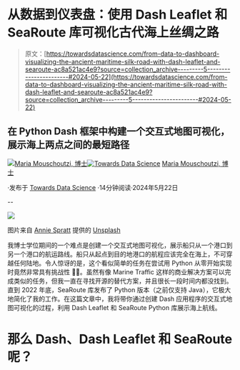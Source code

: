 # 从数据到仪表盘：使用 Dash Leaflet 和 SeaRoute 库可视化古代海上丝绸之路

> 原文：[https://towardsdatascience.com/from-data-to-dashboard-visualizing-the-ancient-maritime-silk-road-with-dash-leaflet-and-searoute-ac8a521ac4e9?source=collection_archive---------5-----------------------#2024-05-22](https://towardsdatascience.com/from-data-to-dashboard-visualizing-the-ancient-maritime-silk-road-with-dash-leaflet-and-searoute-ac8a521ac4e9?source=collection_archive---------5-----------------------#2024-05-22)

## 在 Python Dash 框架中构建一个交互式地图可视化，展示海上两点之间的最短路径

[](https://medium.com/@m.mouschoutzi?source=post_page---byline--ac8a521ac4e9--------------------------------)[![Maria Mouschoutzi, 博士](../Images/66f8cf036b6e4db2e24eae3e9f492db8.png)](https://medium.com/@m.mouschoutzi?source=post_page---byline--ac8a521ac4e9--------------------------------)[](https://towardsdatascience.com/?source=post_page---byline--ac8a521ac4e9--------------------------------)[![Towards Data Science](../Images/a6ff2676ffcc0c7aad8aaf1d79379785.png)](https://towardsdatascience.com/?source=post_page---byline--ac8a521ac4e9--------------------------------) [Maria Mouschoutzi, 博士](https://medium.com/@m.mouschoutzi?source=post_page---byline--ac8a521ac4e9--------------------------------)

·发布于 [Towards Data Science](https://towardsdatascience.com/?source=post_page---byline--ac8a521ac4e9--------------------------------) ·14分钟阅读·2024年5月22日

--

![](../Images/e430711b8b2d802a344d46754c39f7f1.png)

图片来自 [Annie Spratt](https://unsplash.com/@anniespratt?utm_source=medium&utm_medium=referral) 提供的 [Unsplash](https://unsplash.com/?utm_source=medium&utm_medium=referral)

我博士学位期间的一个难点是创建一个交互式地图可视化，展示船只从一个港口到另一个港口的航运路线。船只从起点到目的地港口的航程应该完全在海上，不可穿越任何陆地。令人惊讶的是，这个看似简单的任务在尝试用 Python 从零开始实现时竟然非常具有挑战性 🤷‍♀️。虽然有像 Marine Traffic 这样的商业解决方案可以完成类似的任务，但我一直在寻找开源的替代方案，并且很长一段时间内都没找到。直到 2022 年底，SeaRoute 库发布了 Python 版本（之前仅支持 Java），它极大地简化了我的工作。在这篇文章中，我将带你通过创建 Dash 应用程序的交互式地图可视化的过程，利用 Dash Leaflet 和 SeaRoute Python 库展示海上航线。

# 那么 Dash、Dash Leaflet 和 SeaRoute 呢？
